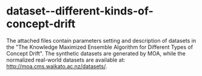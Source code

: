 # dataset--different-kinds-of-concept-drift
The attached files contain parameters setting and description of datasets in the "The Knowledge Maximized Ensemble Algorithm for Different Types of Concept Drift".
The synthetic datasets are generated by MOA, while the normalized real-world datasets are available at: http://moa.cms.waikato.ac.nz/datasets/.
